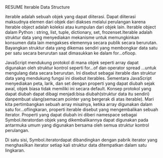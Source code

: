 RESUME
Iterable Data Structure

iterable adalah sebuah objek yang dapat diiterasi. Dapat diiterasi maksudnya elemen dari objek dari diakses melalui perulangan karena Iterable object adalah koleksi atau kumpulan dari objek lain. Iterable object dalam Python : string, list, tuple, dictionary, set, frozenset.Iterable adalah struktur data yang menyediakan mekanisme untuk memungkinkan konsumen data lain mengakses elemennya secara publik secara berurutan. Bayangkan struktur data yang dikemas sendiri yang membongkar data satu per satu secara berurutan saat dimasukkan ke dalam for...ofloop.

JavaScript mendukung protokol di mana objek seperti array dapat digunakan oleh struktur kontrol seperti for…of dan operator spread ...untuk mengulang data secara berurutan. Ini disebut sebagai iterable dan struktur data yang mendukung fungsi ini disebut iterables. Sementara JavaScript menyediakan peta, larik, dan set dengan properti yang dapat diubah sejak awal, objek biasa tidak memiliki ini secara default.
Konsep protokol yang dapat diubah dapat dibagi menjadi:bisa diubah(struktur data itu sendiri) danpembuat ulang(semacam pointer yang bergerak di atas iterable). Mari kita pertimbangkan sebuah array misalnya, ketika array digunakan dalam satu for...oflingkaran, properti iterable disebut yang mengembalikan sebuah iterator. Properti yang dapat diubah ini diberi namespace sebagai Symbol.iteratordan objek yang dikembalikannya dapat digunakan pada antarmuka umum yang digunakan bersama oleh semua struktur kontrol perulangan.

Di satu sisi, Symbol.iteratordapat dibandingkan dengan pabrik iterator yang menghasilkan iterator setiap kali struktur data ditempatkan dalam satu lingkaran.



